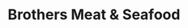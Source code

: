 ---
title: "Brothers Meat & Seafood"
url: /maple-grove/brothers-meat-und-seafood/
shop: Metzgerei
---